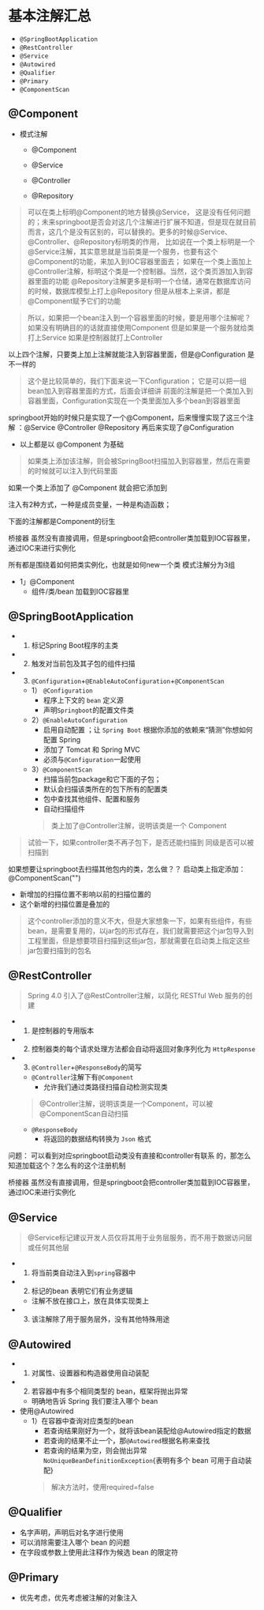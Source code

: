
# 基本注解汇总
- `@SpringBootApplication`
- `@RestController`
- `@Service`
- `@Autowired`
- `@Qualifier`
- `@Primary`
- `@ComponentScan`


## @Component
   - 模式注解
	   - @Component

	   - @Service
	   - @Controller
	   - @Repository
>可以在类上标明@Component的地方替换@Service，
>这是没有任何问题的；未来springboot是否会对这几个注解进行扩展不知道，但是现在就目前而言，这几个是没有区别的，可以替换的。更多的时候@Service、@Controller、@Repository标明类的作用，
>比如说在一个类上标明是一个@Service注解，其实意思就是当前类是一个服务，也要有这个@Component的功能，来加入到IOC容器里面去；
>如果在一个类上面加上@Controller注解，标明这个类是一个控制器。当然，这个类页游加入到容器里面的功能
> @Repository注解更多是标明一个仓储，通常在数据库访问的时候，数据库模型上打上@Repository 
> 但是从根本上来讲，都是@Component赋予它们的功能


>所以，如果把一个bean注入到一个容器里面的时候，要是用哪个注解呢？
>如果没有明确目的的话就直接使用Component
>但是如果是一个服务就给类打上Service
>如果是控制器就打上Controller

以上四个注解，只要类上加上注解就能注入到容器里面，但是@Configuration 是不一样的

>这个是比较简单的，我们下面来说一下Configuration；
>它是可以把一组bean加入到容器里面的方式，后面会详细讲
>前面的注解是把一个类加入到容器里面，Configuration实现在一个类里面加入多个bean到容器里面

springboot开始的时候只是实现了一个@Component，后来慢慢实现了这三个注解 ：@Service @Controller @Repository
再后来实现了@Configuration




- 以上都是以 @Component 为基础
>如果类上添加该注解，则会被SpringBoot扫描加入到容器里，然后在需要的时候就可以注入到代码里面

如果一个类上添加了  @Component 就会把它添加到

注入有2种方式，一种是成员变量，一种是构造函数；

下面的注解都是Component的衍生

桥接器
虽然没有直接调用，但是springboot会把controller类加载到IOC容器里，通过IOC来进行实例化


所有都是围绕着如何把类实例化，也就是如何new一个类
模式注解分为3组
- 1」@Component
	- 组件/类/bean 加载到IOC容器里


## @SpringBootApplication
- 1. 标记Spring Boot程序的主类
-  2. 触发对当前包及其子包的组件扫描
-  3. `@Configuration`+`@EnableAutoConfiguration`+`@ComponentScan`
	- 1） `@Configuration`
		- 程序上下文的 `bean` 定义源
		- 声明`Springboot`的配置文件类
	- 2）`@EnableAutoConfiguration`
		- 启用自动配置 ；让 `Spring Boot` 根据你添加的依赖来“猜测”你想如何配置 Spring
		- 添加了 Tomcat 和 Spring MVC
		- 必须与`@Configuration`一起使用
	- 3）`@ComponentScan`
		- 扫描当前包package和它下面的子包；
		- 默认会扫描该类所在的包下所有的配置类
		- 包中查找其他组件、配置和服务
		- 自动扫描组件
		>类上加了@Controller注解，说明该类是一个 Component

>试验一下，如果controller类不再子包下，是否还能扫描到
>同级是否可以被扫描到

如果想要让springboot去扫描其他包内的类，怎么做？？
启动类上指定添加：@ComponentScan("")

- 新增加的扫描位置不影响以前的扫描位置的
- 这个新增的扫描位置是叠加的

>这个controller添加的意义不大，但是大家想象一下，如果有些组件，有些bean，是需要复用的，以jar包的形式存在，我们就需要把这个jar包导入到工程里面，但是想要项目扫描到这些jar包，那就需要在启动类上指定这些jar包要扫描到的包名
## @RestController
>Spring 4.0 引入了@RestController注解，以简化 RESTful Web 服务的创建


- 1. 是控制器的专用版本
- 2. 控制器类的每个请求处理方法都会自动将返回对象序列化为 `HttpResponse`
- 3. `@Controller`+`@ResponseBody`的简写
    - `@Controller`注解下有`@Component`
	    - 允许我们通过类路径扫描自动检测实现类

    >@Controller注解，说明该类是一个Component，可以被@ComponentScan自动扫描

    - `@ResponseBody`
      - 将返回的数据结构转换为 `Json` 格式


问题：
可以看到对应springboot启动类没有直接和controller有联系 的，那怎么知道加载这个？怎么有的这个注册机制


桥接器
虽然没有直接调用，但是springboot会把controller类加载到IOC容器里，通过IOC来进行实例化
## @Service
>@Service标记建议开发人员仅将其用于业务层服务，而不用于数据访问层或任何其他层

- 1. 将当前类自动注入到`spring`容器中
- 2. 标记的bean 表明它们有业务逻辑
	- 注解不放在接口上，放在具体实现类上
- 3. 该注解除了用于服务层外，没有其他特殊用途


## @Autowired

- 1. 对属性、设置器和构造器使用自动装配
- 2. 若容器中有多个相同类型的 bean，框架将抛出异常
	- 明确地告诉 Spring 我们要注入哪个 bean
- 使用@Autowired
	- 1）在容器中查询对应类型的bean
		- 若查询结果刚好为一个，就将该bean装配给@Autowired指定的数据
		- 若查询的结果不止一个，那`@Autowired`根据名称来查找
		- 若查询的结果为空，则会抛出异常`NoUniqueBeanDefinitionException`{表明有多个 bean 可用于自动装配}
		>解决方法时，使用required=false
		
## @Qualifier
- 名字声明，声明后对名字进行使用
- 可以消除需要注入哪个 bean 的问题
- 在字段或参数上使用此注释作为候选 bean 的限定符



## @Primary
- 优先考虑，优先考虑被注解的对象注入
